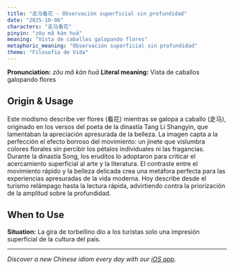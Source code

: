 ```yaml
---
title: "走马看花 - Observación superficial sin profundidad"
date: "2025-10-06"
characters: "走马看花"
pinyin: "zǒu mǎ kàn huā"
meaning: "Vista de caballos galopando flores"
metaphoric_meaning: "Observación superficial sin profundidad"
theme: "Filosofía de Vida"
---
```


**Pronunciation:** *zǒu mǎ kàn huā*
**Literal meaning:** Vista de caballos galopando flores

## Origin & Usage

Este modismo describe ver flores (看花) mientras se galopa a caballo (走马), originado en los versos del poeta de la dinastía Tang Li Shangyin, que lamentaban la apreciación apresurada de la belleza. La imagen capta a la perfección el efecto borroso del movimiento: un jinete que vislumbra colores florales sin percibir los pétalos individuales ni las fragancias. Durante la dinastía Song, los eruditos lo adoptaron para criticar el acercamiento superficial al arte y la literatura. El contraste entre el movimiento rápido y la belleza delicada crea una metáfora perfecta para las experiencias apresuradas de la vida moderna. Hoy describe desde el turismo relámpago hasta la lectura rápida, advirtiendo contra la priorización de la amplitud sobre la profundidad.

## When to Use

**Situation:** La gira de torbellino dio a los turistas solo una impresión superficial de la cultura del país.

---

*Discover a new Chinese idiom every day with our [iOS app](https://apps.apple.com/us/app/daily-chinese-idioms/id6740611324).*

